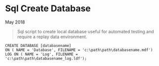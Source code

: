 # Sql Create Database

May 2018

> Sql script to create local database useful for automated testing and require a replay data environment.

```
CREATE DATABASE [databasename]
ON ( NAME = 'Database', FILENAME = 'c:\path\path\databasename.mdf')  
LOG ON ( NAME = 'Log', FILENAME = 'c:\path\path\databasename_log.ldf');
```